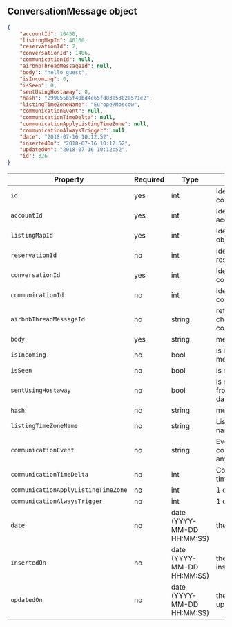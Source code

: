 ## ConversationMessage object

```json
{
    "accountId": 10450,
    "listingMapId": 40160,
    "reservationId": 2,
    "conversationId": 1406,
    "communicationId": null,
    "airbnbThreadMessageId": null,
    "body": "hello guest",
    "isIncoming": 0,
    "isSeen": 0,
    "sentUsingHostaway": 0,
    "hash": "299855b5f40bd4e65fd83e5382a571e2",
    "listingTimeZoneName": "Europe/Moscow",
    "communicationEvent": null,
    "communicationTimeDelta": null,
    "communicationApplyListingTimeZone": null,
    "communicationAlwaysTrigger": null,
    "date": "2018-07-16 10:12:52",
    "insertedOn": "2018-07-16 10:12:52",
    "updatedOn": "2018-07-16 10:12:52",
    "id": 326
}
```

Property | Required | Type | Description
-------- | -------- | ---- | ----------- 
`id` | yes | int | Identifier of conversation object
`accountId` | yes | int | Identifier of account
`listingMapId` | yes | int | Identifier of listing object.
`reservationId` | no | int | Identifier of reservation object
`conversationId` | yes | int | Identifier of conversation object
`communicationId` | no | int | Identifier of communication
`airbnbThreadMessageId` | no | string | reference to channel conversation/thread
`body` | yes | string | message contents
`isIncoming` | no | bool | is incoming message
`isSeen` | no | bool | is message seen
`sentUsingHostaway` | no | bool | is message sent from hostaway dashboard
`hash`: | no | string | message checksum
`listingTimeZoneName` | no | string | Listing time zone name
`communicationEvent` | no | string | Event triggered communication if any
`communicationTimeDelta` | no | int | Communication time delta
`communicationApplyListingTimeZone` | no | int | 1 or 0
`communicationAlwaysTrigger` | no | int | 1 or 0
`date` | no | date (YYYY-MM-DD HH:MM:SS) | the message date
`insertedOn` | no | date (YYYY-MM-DD HH:MM:SS) | the message inserted on
`updatedOn` | no | date (YYYY-MM-DD HH:MM:SS) | the message updated on
